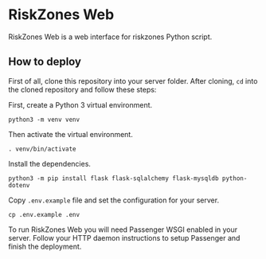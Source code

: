 # RiskZones Web

RiskZones Web is a web interface for riskzones Python script.

## How to deploy

First of all, clone this repository into your server folder. After cloning, `cd` into the cloned repository and follow these steps:

First, create a Python 3 virtual environment.

`python3 -m venv venv`

Then activate the virtual environment.

`. venv/bin/activate`

Install the dependencies.

`python3 -m pip install flask flask-sqlalchemy flask-mysqldb python-dotenv`

Copy `.env.example` file and set the configuration for your server.

`cp .env.example .env`

To run RiskZones Web you will need Passenger WSGI enabled in your server. Follow your HTTP daemon instructions to setup Passenger and finish the deployment.